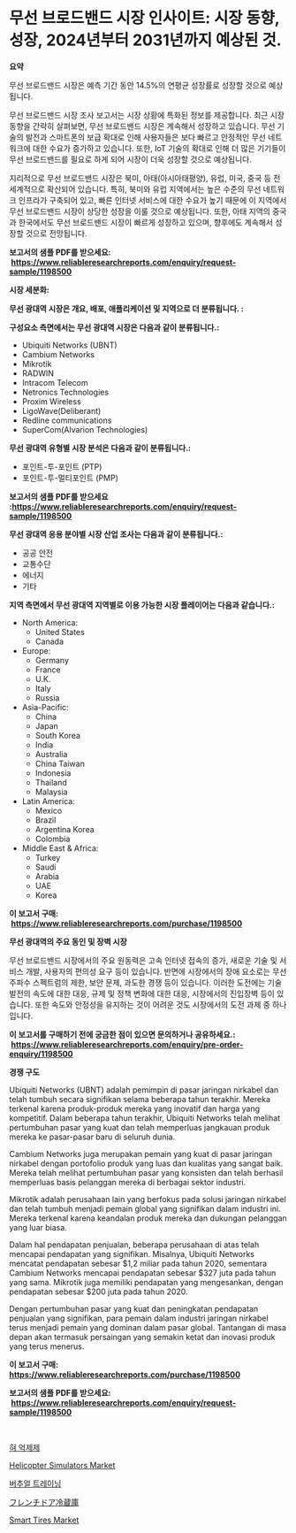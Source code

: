 <p><h1>무선 브로드밴드 시장 인사이트: 시장 동향, 성장, 2024년부터 2031년까지 예상된 것.</h1></p><p><strong>요약</strong></p>
<p><p>무선 브로드밴드 시장은 예측 기간 동안 14.5%의 연평균 성장률로 성장할 것으로 예상됩니다.</p><p>무선 브로드밴드 시장 조사 보고서는 시장 상황에 특화된 정보를 제공합니다. 최근 시장 동향을 간략히 살펴보면, 무선 브로드밴드 시장은 계속해서 성장하고 있습니다. 무선 기술의 발전과 스마트폰의 보급 확대로 인해 사용자들은 보다 빠르고 안정적인 무선 네트워크에 대한 수요가 증가하고 있습니다. 또한, IoT 기술의 확대로 인해 더 많은 기기들이 무선 브로드밴드를 필요로 하게 되어 시장이 더욱 성장할 것으로 예상됩니다.</p><p>지리적으로 무선 브로드밴드 시장은 북미, 아태(아시아태평양), 유럽, 미국, 중국 등 전 세계적으로 확산되어 있습니다. 특히, 북미와 유럽 지역에서는 높은 수준의 무선 네트워크 인프라가 구축되어 있고, 빠른 인터넷 서비스에 대한 수요가 높기 때문에 이 지역에서 무선 브로드밴드 시장이 상당한 성장을 이룰 것으로 예상됩니다. 또한, 아태 지역의 중국과 한국에서도 무선 브로드밴드 시장이 빠르게 성장하고 있으며, 향후에도 계속해서 성장할 것으로 전망됩니다.</p></p>
<p><strong>보고서의 샘플 PDF를 받으세요: &nbsp;<a href="https://www.reliableresearchreports.com/enquiry/request-sample/1198500">https://www.reliableresearchreports.com/enquiry/request-sample/1198500</a></strong></p>
<p><strong>시장 세분화:</strong></p>
<p><strong> 무선 광대역 시장은 개요, 배포, 애플리케이션 및 지역으로 더 분류됩니다. :</strong></p>
<p><strong>구성요소 측면에서는 무선 광대역 시장은 다음과 같이 분류됩니다.:</strong></p>
<p><ul><li>Ubiquiti Networks (UBNT)</li><li>Cambium Networks</li><li>Mikrotik</li><li>RADWIN</li><li>Intracom Telecom</li><li>Netronics Technologies</li><li>Proxim Wireless</li><li>LigoWave(Deliberant)</li><li>Redline communications</li><li>SuperCom(Alvarion Technologies)</li></ul></p>
<p><strong> 무선 광대역 유형별 시장 분석은 다음과 같이 분류됩니다.:</strong></p>
<p><ul><li>포인트-투-포인트 (PTP)</li><li>포인트-투-멀티포인트 (PMP)</li></ul></p>
<p><strong>보고서의 샘플 PDF를 받으세요 :<a href="https://www.reliableresearchreports.com/enquiry/request-sample/1198500">https://www.reliableresearchreports.com/enquiry/request-sample/1198500</a></strong></p>
<p><strong> 무선 광대역 응용 분야별 시장 산업 조사는 다음과 같이 분류됩니다.:</strong></p>
<p><ul><li>공공 안전</li><li>교통수단</li><li>에너지</li><li>기타</li></ul></p>
<p><strong>지역 측면에서 무선 광대역 지역별로 이용 가능한 시장 플레이어는 다음과 같습니다.:</strong></p>
<p><ul>
    <li>
        North America:
        <ul>
            <li>United States</li>
            <li>Canada</li>
        </ul>
    </li>
    <li>
        Europe:
        <ul>
            <li>Germany</li>
            <li>France</li>
            <li>U.K.</li>
            <li>Italy</li>
            <li>Russia</li>
        </ul>
    </li>
    <li>
        Asia-Pacific:
        <ul>
            <li>China</li>
            <li>Japan</li>
            <li>South Korea</li>
            <li>India</li>
            <li>Australia</li>
            <li>China Taiwan</li>
            <li>Indonesia</li>
            <li>Thailand</li>
            <li>Malaysia</li>
        </ul>
    </li>
    <li>
        Latin America:
        <ul>
            <li>Mexico</li>
            <li>Brazil</li>
            <li>Argentina Korea</li>
            <li>Colombia</li>
        </ul>
    </li>
    <li>
        Middle East & Africa:
        <ul>
            <li>Turkey</li>
            <li>Saudi</li>
            <li>Arabia</li>
            <li>UAE</li>
            <li>Korea</li>
        </ul>
    </li>
    </ul></p>
<p><strong>이 보고서 구매: &nbsp;<a href="https://www.reliableresearchreports.com/purchase/1198500">https://www.reliableresearchreports.com/purchase/1198500</a></strong></p>
<p><strong>무선 광대역의 주요 동인 및 장벽 시장</strong></p>
<p><p>무선 브로드밴드 시장에서의 주요 원동력은 고속 인터넷 접속의 증가, 새로운 기술 및 서비스 개발, 사용자의 편의성 요구 등이 있습니다. 반면에 시장에서의 장애 요소로는 무선 주파수 스펙트럼의 제한, 보안 문제, 과도한 경쟁 등이 있습니다. 이러한 도전에는 기술 발전의 속도에 대한 대응, 규제 및 정책 변화에 대한 대응, 시장에서의 진입장벽 등이 있습니다. 또한 속도와 안정성을 유지하는 것이 어려운 것도 시장에서의 도전 과제 중 하나입니다.</p></p>
<p><strong>이 보고서를 구매하기 전에 궁금한 점이 있으면 문의하거나 공유하세요.: &nbsp;<a href="https://www.reliableresearchreports.com/enquiry/pre-order-enquiry/1198500">https://www.reliableresearchreports.com/enquiry/pre-order-enquiry/1198500</a></strong></p>
<p><strong>경쟁 구도</strong></p>
<p><p>Ubiquiti Networks (UBNT) adalah pemimpin di pasar jaringan nirkabel dan telah tumbuh secara signifikan selama beberapa tahun terakhir. Mereka terkenal karena produk-produk mereka yang inovatif dan harga yang kompetitif. Dalam beberapa tahun terakhir, Ubiquiti Networks telah melihat pertumbuhan pasar yang kuat dan telah memperluas jangkauan produk mereka ke pasar-pasar baru di seluruh dunia.</p><p>Cambium Networks juga merupakan pemain yang kuat di pasar jaringan nirkabel dengan portofolio produk yang luas dan kualitas yang sangat baik. Mereka telah melihat pertumbuhan pasar yang konsisten dan telah berhasil memperluas basis pelanggan mereka di berbagai sektor industri.</p><p>Mikrotik adalah perusahaan lain yang berfokus pada solusi jaringan nirkabel dan telah tumbuh menjadi pemain global yang signifikan dalam industri ini. Mereka terkenal karena keandalan produk mereka dan dukungan pelanggan yang luar biasa.</p><p>Dalam hal pendapatan penjualan, beberapa perusahaan di atas telah mencapai pendapatan yang signifikan. Misalnya, Ubiquiti Networks mencatat pendapatan sebesar $1,2 miliar pada tahun 2020, sementara Cambium Networks mencapai pendapatan sebesar $327 juta pada tahun yang sama. Mikrotik juga memiliki pendapatan yang mengesankan, dengan pendapatan sebesar $200 juta pada tahun 2020.</p><p>Dengan pertumbuhan pasar yang kuat dan peningkatan pendapatan penjualan yang signifikan, para pemain dalam industri jaringan nirkabel terus menjadi pemain yang dominan dalam pasar global. Tantangan di masa depan akan termasuk persaingan yang semakin ketat dan inovasi produk yang terus menerus.</p></p>
<p><strong>이 보고서 구매: &nbsp; <a href="https://www.reliableresearchreports.com/purchase/1198500">https://www.reliableresearchreports.com/purchase/1198500</a></strong></p>
<p><strong>보고서의 샘플 PDF를 받으세요: &nbsp;<a href="https://www.reliableresearchreports.com/enquiry/request-sample/1198500">https://www.reliableresearchreports.com/enquiry/request-sample/1198500</a></strong><strong></strong></p>
<p>&nbsp;</p>
<p><p><a href="https://github.com/bunxhcci35271755/Market-Research-Report-List-1/blob/main/4581102188052.md">혀 억제제</a></p><p><a href="https://issuu.com/reportprime-2/docs/helicopter-simulators-market-size-2030.pptx">Helicopter Simulators Market</a></p><p><a href="https://github.com/fredrickeglers/Market-Research-Report-List-1/blob/main/2173298188053.md">버추얼 트레이닝</a></p><p><a href="https://github.com/efcvopdgkdx128/Market-Research-Report-List-1/blob/main/4573581188117.md">フレンチドア冷蔵庫</a></p><p><a href="https://github.com/derrinmiltonellis35gcl/Market-Research-Report-List-1/blob/main/smart-tires-market.md">Smart Tires Market</a></p></p>